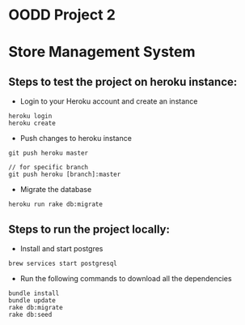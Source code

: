# OODD Project 2

# Store Management System

## Steps to test the project on heroku instance:

* Login to your Heroku account and create an instance
```
heroku login
heroku create
```

* Push changes to heroku instance
```
git push heroku master

// for specific branch
git push heroku [branch]:master
```

* Migrate the database
```
heroku run rake db:migrate
```

## Steps to run the project locally:

* Install and start postgres
```
brew services start postgresql
```

* Run the following commands to download all the dependencies
```
bundle install
bundle update
rake db:migrate
rake db:seed
```

